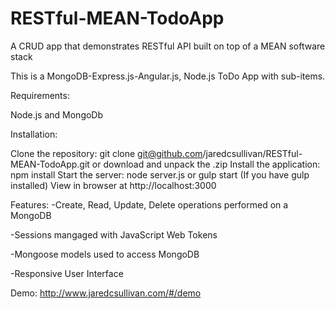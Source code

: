 # RESTful-MEAN-TodoApp
A CRUD app that demonstrates RESTful API built on top of a MEAN software stack

This is a MongoDB-Express.js-Angular.js, Node.js ToDo App with sub-items.

Requirements:

Node.js and MongoDb

Installation:

Clone the repository: git clone git@github.com/jaredcsullivan/RESTful-MEAN-TodoApp.git or download and unpack the .zip
Install the application: npm install
Start the server: node server.js or gulp start (If you have gulp installed)
View in browser at http://localhost:3000

Features:
-Create, Read, Update, Delete operations performed on a MongoDB

-Sessions mangaged with JavaScript Web Tokens

-Mongoose models used to access MongoDB

-Responsive User Interface

Demo: http://www.jaredcsullivan.com/#/demo

